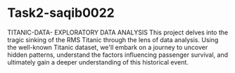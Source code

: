 # Task2-saqib0022
TITANIC-DATA- EXPLORATORY DATA ANALYSIS
This project delves into the tragic sinking of the RMS Titanic through the lens of data analysis. Using the well-known Titanic dataset, we'll embark on a journey to uncover hidden patterns, understand the factors influencing passenger survival, and ultimately gain a deeper understanding of this historical event.
